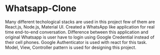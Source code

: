 # Whatsapp-Clone
Many different techological stacks are used in this project few of them are React.js, Node.js, Material UI.
Created a WhatsApp like application for real time end-to-end conversation. Difference between this application and original Whatsapp is user have to login using Google Credential instead of their cell phones.
Google Authenticator is used with react for this task.
Model, View, Controller pattern is used for designing this project.
